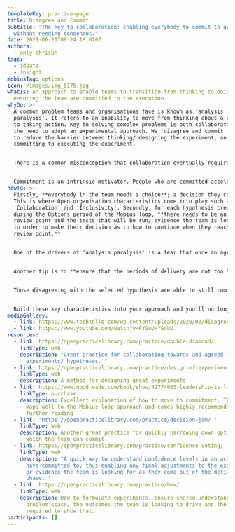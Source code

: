 ```yaml
---
templateKey: practice-page
title: Disagree and Commit
subtitle: "The key to collaboration: enabling everybody to commit to action,
  without needing consensus."
date: 2021-06-21T09:24:18.020Z
authors:
  - only-chrisbh
tags:
  - ideate
  - insight
mobiusTag: options
icon: /images/img_5175.jpg
whatIs: An approach to enable teams to transition from thinking to doing, whilst
  ensuring the team are committed to the execution.
whyDo: >-
  A common problem teams and organisations face is known as 'analysis
  paralysis'. It refers to an inability to move from thinking about a problem,
  to taking action. Key to solving complex problems is both collaboration and
  the need to adopt an experimental approach. We 'disagree and commit' in order
  to reduce the barrier between thinking/ designing the experiment, and
  committing to executing the experiment. 


  There is a common misconception that collaboration eventually requires consensus; it does not. In fact consensus can come at a very high cost to the team dynamic. If there is disagreement within the team, consensus is generally achieved through coercion; team members try to be compelling rather than curious, they ask leading and self-affirming questions, suppress dissent and push for consensus. The issue with this is that it results in compliance rather than commitment. 


  Commitment is an intrinsic motivator. People who are committed accelerate the outcome as they are passionate about it; they are engaged and have purpose. This is the behaviour we observe in high performing teams. Compliance on the other hand, generally results in the bare minimum and a lack of engagement.
howTo: >-
  Firstly, **everybody in the team needs a choice**; a decision they can make.
  This is where Open organisation characteristics come into play such as
  'Collaboration' and 'Inclusivity'. Secondly, for each hypothesis created
  during the Options period of the Mobius loop, **there needs to be an agreed
  review point and the tests that will be run/ evidence the team is looking for
  in order to make their decision as to how to continue when they reach the
  review point.** 


  One of the drivers of 'analysis paralysis' is a fear that once an agreement is made to execute, there will be no adjustment until it has been completed; even if we know the current course of action will not yield the outcome we want. This fear is reality for those using waterfall methods and are output focused. The shift to a culture of experimentation and the adoption of product development methods like the Mobius Loop allow teams to break the cycle, commit to action, and focus on the outcome. 


  Another tip is to **ensure that the periods of delivery are not too long**. Naturally this will depend upon the outcome you are looking to drive, but it is worth spending the effort to **break down big problems into a series of smaller ones**. This not only helps the team to see the pathway, but it also allows for more regular course correction and for any disagreement to be short lived. 


  Those disagreeing with the selected hypothesis are able to still commit to execution because they know it won't be long before there will be a chance to inspect, evaluate and adapt the approach; course correcting based upon evidence rather than supposition. 


  Build these key characteristics into your approach and you'll no longer be afraid to 'disagree and commit' as you'll be confident it will continue to drive purpose, passion and commitment within the team.
mediaGallery:
  - link: https://www.techtello.com/wp-content/uploads/2020/08/disagree-and-commit.png
  - link: https://www.youtube.com/watch?v=RYGuUHYGdUU
resources:
  - link: https://openpracticelibrary.com/practice/double-diamond/
    linkType: web
    description: "Great practice for collaborating towards and agreed focus for
      experiments/ hypotheses. "
  - link: https://openpracticelibrary.com/practice/design-of-experiments/
    linkType: web
    description: A method for designing great experiments
  - link: https://www.goodreads.com/book/show/42774083-leadership-is-language
    linkType: purchase
    description: Excellent explanation of how to move to commitment. The whole book
      maps well to the Mobius loop approach and comes highly recommended for
      further reading
  - link: "https://openpracticelibrary.com/practice/decision-jam/ "
    linkType: web
    description: Another great practice for quickly narrowing down options upon
      which the team can commit
  - link: https://openpracticelibrary.com/practice/confidence-voting/
    linkType: web
    description: "A quick way to understand confidence levels in an action the team
      have committed to, thus enabling any final adjustments to the experiment
      or evidence the team is looking for as they come out of the delivery
      phase. "
  - link: https://openpracticelibrary.com/practice/hmw/
    linkType: web
    description: How to formulate experiments, ensure shared understanding of the
      problem space, the outcomes the team is looking to drive and the evidence
      required to show that.
participants: []
---
```

